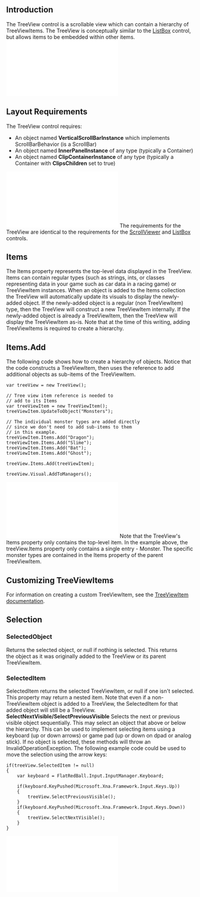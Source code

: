 ## Introduction

The TreeView control is a scrollable view which can contain a hierarchy of TreeViewItems. The TreeView is conceptually similar to the [ListBox](/documentation/api/flatredball-forms/controls/listbox.md) control, but allows items to be embedded within other items. [![](/wp-content/uploads/2018/07/2018-07-21_22-18-06.gif.md)](/wp-content/uploads/2018/07/2018-07-21_22-18-06.gif.md)

## Layout Requirements

The TreeView control requires:

-   An object named **VerticalScrollBarInstance** which implements ScrollBarBehavior (is a ScrollBar)
-   An object named **InnerPanelInstance** of any type (typically a Container)
-   An object named **ClipContainerInstance** of any type (typically a Container with **ClipsChildren** set to true)

[![](/wp-content/uploads/2017/12/img_5a465ac0d252b.png.md)](/wp-content/uploads/2017/12/img_5a465ac0d252b.png.md) The requirements for the TreeView are identical to the requirements for the [ScrollViewer](/documentation/api/flatredball-forms/controls/scrollviewer.md) and [ListBox](/documentation/api/flatredball-forms/controls/listbox.md) controls.

## Items

The Items property represents the top-level data displayed in the TreeView. Items can contain regular types (such as strings, ints, or classes representing data in your game such as car data in a racing game) or TreeViewItem instances. When an object is added to the Items collection the TreeView will automatically update its visuals to display the newly-added object. If the newly-added object is a regular (non TreeViewItem) type, then the TreeView will construct a new TreeViewItem internally. If the newly-added object is already a TreeViewItem, then the TreeView will display the TreeViewItem as-is. Note that at the time of this writing, adding TreeViewItems is required to create a hierarchy.

## Items.Add

The following code shows how to create a hierarchy of objects. Notice that the code constructs a TreeViewItem, then uses the reference to add additional objects as sub-items of the TreeViewItem.

``` lang:c#
var treeView = new TreeView();

// Tree view item reference is needed to 
// add to its Items
var treeViewItem = new TreeViewItem();
treeViewItem.UpdateToObject("Monsters");

// The individual monster types are added directly
// since we don't need to add sub-items to them
// in this example.
treeViewItem.Items.Add("Dragon");
treeViewItem.Items.Add("Slime");
treeViewItem.Items.Add("Bat");
treeViewItem.Items.Add("Ghost");

treeView.Items.Add(treeViewItem);

treeView.Visual.AddToManagers();
```

[![](/wp-content/uploads/2018/07/2018-07-22_11-08-33.gif.md)](/wp-content/uploads/2018/07/2018-07-22_11-08-33.gif.md) Note that the TreeView's Items property only contains the top-level item. In the example above, the treeView.Items property only contains a single entry - Monster. The specific monster types are contained in the Items property of the parent TreeViewItem.

## Customizing TreeViewItems

For information on creating a custom TreeViewItem, see the [TreeViewItem documentation](/documentation/api/flatredball-forms/controls/treeviewitem.md).

## Selection

### SelectedObject

Returns the selected object, or null if nothing is selected. This returns the object as it was originally added to the TreeView or its parent TreeViewItem.

### SelectedItem

SelectedItem returns the selected TreeViewItem, or null if one isn't selected. This property may return a nested item. Note that even if a non-TreeViewItem object is added to a TreeView, the SelectedItem for that added object will still be a TreeView. **SelectNextVisible/SelectPreviousVisible** Selects the next or previous visible object sequentially. This may select an object that above or below the hierarchy. This can be used to implement selecting items using a keyboard (up or down arrows) or game pad (up or down on dpad or analog stick). If no object is selected, these methods will throw an InvalidOperationException. The following example code could be used to move the selection using the arrow keys:

``` lang:c#
if(treeView.SelectedItem != null)
{
    var keyboard = FlatRedBall.Input.InputManager.Keyboard;

    if(keyboard.KeyPushed(Microsoft.Xna.Framework.Input.Keys.Up))
    {
        treeView.SelectPreviousVisible();
    }
    if(keyboard.KeyPushed(Microsoft.Xna.Framework.Input.Keys.Down))
    {
        treeView.SelectNextVisible();
    }
}
```

[![](/wp-content/uploads/2018/07/2018-07-22_11-35-01.gif.md)](/wp-content/uploads/2018/07/2018-07-22_11-35-01.gif.md)
